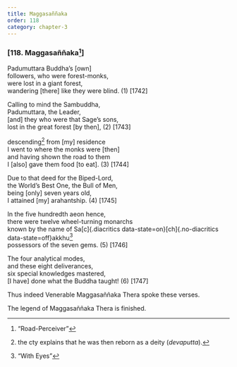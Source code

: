 ```yaml
---
title: Maggasaññaka
order: 118
category: chapter-3
---
```


### \[118. Maggasaññaka[^1]\]

Padumuttara Buddha’s \[own\]  
followers, who were forest-monks,  
were lost in a giant forest,  
wandering \[there\] like they were blind. (1) \[1742\]

Calling to mind the Sambuddha,  
Padumuttara, the Leader,  
\[and\] they who were that Sage’s sons,  
lost in the great forest \[by then\], (2) \[1743\]

descending[^2] from \[my\] residence  
I went to where the monks were \[then\]  
and having shown the road to them  
I \[also\] gave them food \[to eat\]. (3) \[1744\]

Due to that deed for the Biped-Lord,  
the World’s Best One, the Bull of Men,  
being \[only\] seven years old,  
I attained \[my\] arahantship. (4) \[1745\]

In the five hundredth aeon hence,  
there were twelve wheel-turning monarchs  
known by the name of Sa[c]{.diacritics data-state=on}[ch]{.no-diacritics data-state=off}akkhu[^3]  
possessors of the seven gems. (5) \[1746\]

The four analytical modes,  
and these eight deliverances,  
six special knowledges mastered,  
\[I have\] done what the Buddha taught! (6) \[1747\]

Thus indeed Venerable Maggasaññaka Thera spoke these verses.

The legend of Maggasaññaka Thera is finished.

[^1]: “Road-Perceiver”

[^2]: the cty explains that he was then reborn as a deity (*devaputta*).

[^3]: “With Eyes”
